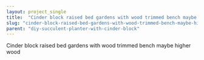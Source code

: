 ```yaml
---
layout: project_single
title:  "Cinder block raised bed gardens with wood trimmed bench maybe higher wood"
slug: "cinder-block-raised-bed-gardens-with-wood-trimmed-bench-maybe-higher-wood"
parent: "diy-succulent-planter-with-cinder-block"
---
```

Cinder block raised bed gardens with wood trimmed bench maybe higher wood